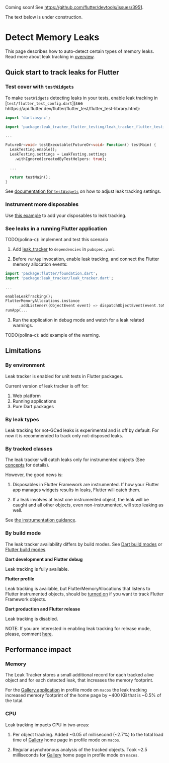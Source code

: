
Coming soon! See https://github.com/flutter/devtools/issues/3951.

The text below is under construction.

# Detect Memory Leaks

This page describes how to auto-detect certain types of memory leaks.
Read more about leak tracking in [overview](OVERVIEW.md).

## Quick start to track leaks for Flutter

### Test cover with `testWidgets`

To make `testWidgets` detecting leaks in your tests, enable leak tracking in [`test/flutter_test_config.dart`](see hhttps://api.flutter.dev/flutter/flutter_test/flutter_test-library.html):

```dart
import 'dart:async';

import 'package:leak_tracker_flutter_testing/leak_tracker_flutter_testing.dart';

...

FutureOr<void> testExecutable(FutureOr<void> Function() testMain) {
  LeakTesting.enable();
  LeakTesting.settings = LeakTesting.settings
    .withIgnored(createdByTestHelpers: true);

  ...

  return testMain();
}
```

See [documentation for `testWidgets`](https://github.com/flutter/flutter/blob/4570d35d49477a53278e648ce59a26a06201ec97/packages/flutter_test/lib/src/widget_tester.dart#L122) on how to adjust leak tracking settings.

### Instrument more disposables

Use [this example](https://github.com/flutter/flutter/pull/138804/files) to add your disposables to leak tracking.

### See leaks in a running Flutter application

TODO(polina-c): implement and test this scenario

1. Add [leak_tracker](https://pub.dev/packages/leak_tracker) to `dependencies` in `pubspec.yaml`.

2. Before `runApp` invocation, enable leak tracking, and connect
the Flutter memory allocation events:

```dart
import 'package:flutter/foundation.dart';
import 'package:leak_tracker/leak_tracker.dart';

...

enableLeakTracking();
FlutterMemoryAllocations.instance
      .addListener((ObjectEvent event) => dispatchObjectEvent(event.toMap()));
runApp(...

```

3. Run the application in debug mode and watch for a leak related warnings.

TODO(polina-c): add example of the warning.

## Limitations

### By environment

Leak tracker is enabled for unit tests in Flutter packages.

Current version of leak tracker is off for:

1. Web platform
2. Running applications
3. Pure Dart packages

### By leak types

Leak tracking for not-GCed leaks is experimental and is off by default.
For now it is recommended to track only not-disposed leaks.

### By tracked classes

The leak tracker will catch leaks only for instrumented
objects (See [concepts](CONCEPTS.md) for details).

However, the good news is:

1. Disposables in Flutter Framework are instrumented.
If how your Flutter app manages widgets results in leaks,
Flutter will catch them.

2. If a leak involves at least one instrumented object,
the leak will be caught and all
other objects, even non-instrumented, will stop leaking as well.

See [the instrumentation guidance](#instrument-your-code).

### By build mode

The leak tracker availability differs by build modes.
See [Dart build modes](https://github.com/dart-lang/site-www/issues/4436)
or [Flutter build modes](https://docs.flutter.dev/testing/build-modes).

**Dart development and Flutter debug**

Leak tracking is fully available.

**Flutter profile**

Leak tracking is available, but FlutterMemoryAllocations that listens to
Flutter instrumented objects,
should be [turned on](https://github.com/flutter/flutter/blob/15af81782e19ebe7273872f8b07ac71df4e749f2/packages/flutter/lib/src/foundation/memory_allocations.dart#L13)
if you want to track Flutter Framework objects.

**Dart production and Flutter release**

Leak tracking is disabled.

NOTE: If you are interested in enabling leak tracking for release mode, please, comment [here](https://github.com/dart-lang/leak_tracker/issues/25).

## Performance impact

### Memory

The Leak Tracker stores a small additional record for each
tracked alive object and for each
detected leak, that increases the memory footprint.

For the [Gallery application](https://github.com/flutter/gallery)
in profile mode on `macos`
the leak tracking increased memory footprint of the home page
by ~400 KB that is ~0.5% of
the total.

### CPU

Leak tracking impacts CPU in two areas:

1. Per object tracking.
   Added ~0.05 of millisecond (~2.7%) to the total load time of
   [Gallery](https://github.com/flutter/gallery) home page
   in profile mode on `macos`.

2. Regular asynchronous analysis of the tracked objects.
   Took ~2.5 milliseconds for
   [Gallery](https://github.com/flutter/gallery) home page in
   profile mode on `macos`.
